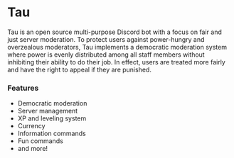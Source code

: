 # Tau

Tau is an open source multi-purpose Discord bot with a focus on fair and just server moderation.
To protect users against power-hungry and overzealous moderators, Tau implements a democratic moderation system where power is evenly distributed among all staff members without inhibiting their ability to do their job. In effect, users are treated more fairly and have the right to appeal if they are punished.

### Features
+ Democratic moderation
+ Server management
+ XP and leveling system
+ Currency
+ Information commands
+ Fun commands
+ and more!
